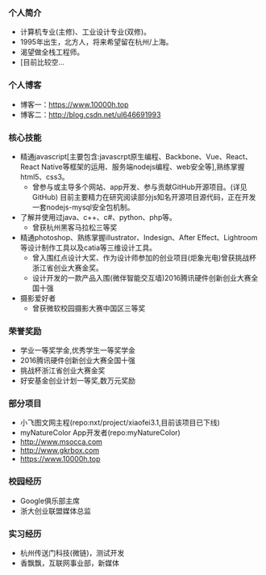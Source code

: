 ### 个人简介

* 计算机专业(主修)、工业设计专业(双修)。
* 1995年出生，北方人，将来希望留在杭州/上海。
* 渴望做全栈工程师。
* [目前比较空...

### 个人博客
* 博客一：https://www.10000h.top
* 博客二：http://blog.csdn.net/ul646691993

### 核心技能

* 精通javascript[主要包含:javascrpt原生编程、Backbone、Vue、React、React Native等框架的运用、服务端nodejs编程、web安全等],熟练掌握html5、css3。
	* 曾参与或主导多个网站、app开发、参与贡献GitHub开源项目。(详见GitHub) 目前主要精力在研究阅读部分js知名开源项目源代码，正在开发一套nodejs-mysql安全包机制。
* 了解并使用过java、c++、c#、python、php等。
	* 曾获杭州黑客马拉松三等奖
* 精通photoshop、熟练掌握illustrator、Indesign、After Effect、Lightroom等设计制作工具以及catia等三维设计工具。
	* 曾入围红点设计大奖、作为设计师参加的创业项目(炬象光电)曾获挑战杯浙江省创业大赛金奖。
	* 设计开发的一款产品入围(微伴智能交互墙)2016腾讯硬件创新创业大赛全国十强
* 摄影爱好者
	* 曾获微软校园摄影大赛中国区三等奖

### 荣誉奖励
* 学业一等奖学金,优秀学生一等奖学金
* 2016腾讯硬件创新创业大赛全国十强
* 挑战杯浙江省创业大赛金奖
* 好安基金创业计划一等奖,数万元奖励

### 部分项目
* 小飞图文网主程(repo:nxt/project/xiaofei3.1,目前该项目已下线)
* myNatureColor App开发者(repo:myNatureColor)
* http://www.msocca.com
* http://www.gkrbox.com
* https://www.10000h.top

### 校园经历
* Google俱乐部主席
* 浙大创业联盟媒体总监

### 实习经历
* 杭州传送门科技(微链)，测试开发
* 香飘飘，互联网事业部，新媒体